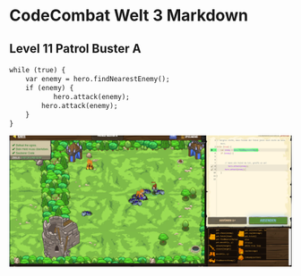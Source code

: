 # CodeCombat Welt 3 Markdown
## Level 11 Patrol Buster A
```
while (true) {
    var enemy = hero.findNearestEnemy();
    if (enemy) {
           hero.attack(enemy);
        hero.attack(enemy);
    }
}
```
![alt text](image-93.png)